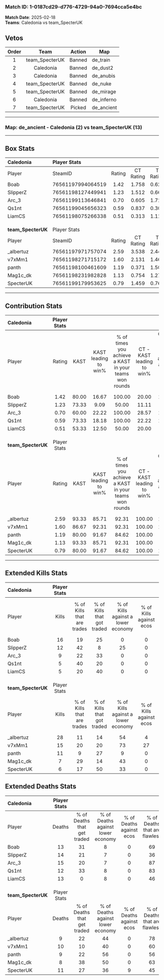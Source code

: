 ### Match ID: 1-0187cd29-d776-4729-94a0-7694cca5e4bc  
**Match Date**: 2025-02-18  
**Teams**: Caledonia vs team_SpecterUK  

## Vetos  

| Order | Team | Action | Map |
| :---: | :--: | :----: | --- |
| 1 | team_SpecterUK | Banned | de_train |
| 2 | Caledonia | Banned | de_dust2 |
| 3 | Caledonia | Banned | de_anubis |
| 4 | team_SpecterUK | Banned | de_nuke |
| 5 | team_SpecterUK | Banned | de_mirage |
| 6 | Caledonia | Banned | de_inferno |
| 7 | team_SpecterUK | Picked | de_ancient |

---  

### **Map**: de_ancient - Caledonia (2) vs team_SpecterUK (13)  
---  

## Box Stats  

| **Caledonia**      | Player Stats      |        |           |          |       |       |       |         |        |      |     |
| :- | :- | :-: | :-: | :-: | :-: | :-: | :-: | :-: | :-: | :-: | :-: |
| Player             | SteamID           | Rating | CT Rating | T Rating | KAST  |  ADR  | Kills | Assists | Deaths | K/D  | HS% |
| Boab               | 76561197994064519 |  1.42  |   1.758   |  0.625   | 80.00 | 95.3  |  16   |    2    |   13   | 1.23 | 25  |
| SlipperZ           | 76561198127449941 |  1.23  |   1.512   |  0.669   | 73.33 | 119.6 |  12   |    8    |   14   | 0.86 | 25  |
| Arc_3              | 76561199113646841 |  0.70  |   0.605   |  1.717   | 60.00 | 61.7  |   9   |    3    |   15   | 0.60 | 55  |
| Qs1nt              | 76561199045656323 |  0.59  |   0.837   |  0.300   | 73.33 | 35.8  |   5   |    2    |   12   | 0.42 | 40  |
| LiamCS             | 76561198075266338 |  0.51  |   0.313   |  1.118   | 53.33 | 64.3  |   5   |    4    |   13   | 0.38 | 40  |
|                    |                   |        |           |          |       |       |       |         |        |      |     |
|                    |                   |        |           |          |       |       |       |         |        |      |     |
|                    |                   |        |           |          |       |       |       |         |        |      |     |
| **team_SpecterUK** | Player Stats      |        |           |          |       |       |       |         |        |      |     |
| Player             | SteamID           | Rating | CT Rating | T Rating | KAST  |  ADR  | Kills | Assists | Deaths | K/D  | HS% |
| _albertuz          | 76561197971757074 |  2.59  |   3.538   |  2.443   | 93.33 | 168.9 |  28   |    2    |   9    | 3.11 | 78  |
| v7xMm1             | 76561198271715172 |  1.60  |   2.131   |  1.465   | 86.67 | 104.7 |  15   |    9    |   10   | 1.50 | 53  |
| panth              | 76561198100461609 |  1.19  |   0.371   |  1.505   | 80.00 | 66.9  |  11   |    2    |   9    | 1.22 | 54  |
| Mag1c_dk           | 76561198231982828 |  1.13  |   0.754   |  1.277   | 93.33 | 63.9  |   7   |   10    |   8    | 0.88 | 28  |
| SpecterUK          | 76561199179953625 |  0.79  |   1.459   |  0.760   | 80.00 | 49.9  |   6   |    5    |   11   | 0.55 | 50  |
---  

## Contribution Stats  

| **Caledonia**      | Player Stats |       |                      |                                                        |                           |                                                             |                          |                                                            |
| :- | :-: | :-: | :-: | :-: | :-: | :-: | :-: | :-: |
| Player             |    Rating    | KAST  | KAST leading to win% | % of times you achieve a KAST in your teams won rounds | CT - KAST leading to win% | CT - % of times you achieve a KAST in your teams won rounds | T - KAST leading to win% | T - % of times you achieve a KAST in your teams won rounds |
| Boab               |     1.42     | 80.00 |        16.67         |                         100.00                         |           20.00           |                           100.00                            |           0.00           |                            0.00                            |
| SlipperZ           |     1.23     | 73.33 |         9.09         |                         50.00                          |           11.11           |                            50.00                            |           0.00           |                            0.00                            |
| Arc_3              |     0.70     | 60.00 |        22.22         |                         100.00                         |           28.57           |                           100.00                            |           0.00           |                            0.00                            |
| Qs1nt              |     0.59     | 73.33 |        18.18         |                         100.00                         |           22.22           |                           100.00                            |           0.00           |                            0.00                            |
| LiamCS             |     0.51     | 53.33 |        12.50         |                         50.00                          |           20.00           |                            50.00                            |           0.00           |                            0.00                            |
|                    |              |       |                      |                                                        |                           |                                                             |                          |                                                            |
|                    |              |       |                      |                                                        |                           |                                                             |                          |                                                            |
|                    |              |       |                      |                                                        |                           |                                                             |                          |                                                            |
| **team_SpecterUK** | Player Stats |       |                      |                                                        |                           |                                                             |                          |                                                            |
| Player             |    Rating    | KAST  | KAST leading to win% | % of times you achieve a KAST in your teams won rounds | CT - KAST leading to win% | CT - % of times you achieve a KAST in your teams won rounds | T - KAST leading to win% | T - % of times you achieve a KAST in your teams won rounds |
| _albertuz          |     2.59     | 93.33 |        85.71         |                         92.31                          |          100.00           |                           100.00                            |          81.82           |                           90.00                            |
| v7xMm1             |     1.60     | 86.67 |        92.31         |                         92.31                          |          100.00           |                           100.00                            |          90.00           |                           90.00                            |
| panth              |     1.19     | 80.00 |        91.67         |                         84.62                          |          100.00           |                            66.67                            |          90.00           |                           90.00                            |
| Mag1c_dk           |     1.13     | 93.33 |        85.71         |                         92.31                          |          100.00           |                            66.67                            |          83.33           |                           100.00                           |
| SpecterUK          |     0.79     | 80.00 |        91.67         |                         84.62                          |          100.00           |                           100.00                            |          88.89           |                           80.00                            |
---  

## Extended Kills Stats  

| **Caledonia**      | Player Stats |                            |                            |                                    |                         |                              |                                 |                                       |                    |           |
| :- | :-: | :-: | :-: | :-: | :-: | :-: | :-: | :-: | :-: | :-: |
| Player             |    Kills     | % of Kills that are trades | % of Kills that got traded | % of Kills against a lower economy | % of Kills against ecos | % of Kills that are flawless | % of Kills that are close duels | % of Kills that are assisted by flash | Pistol Round Kills | AWP Kills |
| Boab               |      16      |             19             |             25             |                 0                  |            0            |              63              |                6                |                   0                   |         3          |     7     |
| SlipperZ           |      12      |             42             |             8              |                 25                 |            0            |              50              |               17                |                   0                   |         0          |     0     |
| Arc_3              |      9       |             22             |             33             |                 0                  |            0            |              33              |                0                |                   0                   |         3          |     0     |
| Qs1nt              |      5       |             40             |             20             |                 0                  |            0            |              80              |                0                |                   0                   |         1          |     0     |
| LiamCS             |      5       |             20             |             40             |                 0                  |            0            |              40              |                0                |                   0                   |         0          |     0     |
|                    |              |                            |                            |                                    |                         |                              |                                 |                                       |                    |           |
|                    |              |                            |                            |                                    |                         |                              |                                 |                                       |                    |           |
|                    |              |                            |                            |                                    |                         |                              |                                 |                                       |                    |           |
| **team_SpecterUK** | Player Stats |                            |                            |                                    |                         |                              |                                 |                                       |                    |           |
| Player             |    Kills     | % of Kills that are trades | % of Kills that got traded | % of Kills against a lower economy | % of Kills against ecos | % of Kills that are flawless | % of Kills that are close duels | % of Kills that are assisted by flash | Pistol Round Kills | AWP Kills |
| _albertuz          |      28      |             11             |             14             |                 54                 |            4            |              57              |                4                |                   4                   |         4          |     0     |
| v7xMm1             |      15      |             20             |             20             |                 73                 |           27            |              80              |                7                |                   7                   |         1          |     0     |
| panth              |      11      |             9              |             27             |                 9                  |            0            |              45              |                0                |                   0                   |         1          |     0     |
| Mag1c_dk           |      7       |             29             |             14             |                 43                 |            0            |              43              |               14                |                   0                   |         1          |     2     |
| SpecterUK          |      6       |             17             |             50             |                 33                 |            0            |              83              |                0                |                   0                   |         1          |     0     |
## Extended Deaths Stats  

| **Caledonia**      | Player Stats |                             |                                   |                          |                               |                            |                           |               |
| :- | :-: | :-: | :-: | :-: | :-: | :-: | :-: | :-: |
| Player             |    Deaths    | % of Deaths that get traded | % of Deaths against lower economy | % of Deaths against ecos | % of Deaths that are flawless | % of Deaths that are close | % of Deaths while blinded | Deaths to AWP |
| Boab               |      13      |             31              |                 8                 |            0             |              69               |             0              |             0             |       0       |
| SlipperZ           |      14      |             21              |                 7                 |            0             |              36               |             14             |             0             |       1       |
| Arc_3              |      15      |             20              |                 7                 |            0             |              87               |             0              |             7             |       0       |
| Qs1nt              |      12      |             33              |                 8                 |            0             |              83               |             8              |             0             |       0       |
| LiamCS             |      13      |              0              |                 8                 |            0             |              46               |             0              |             8             |       1       |
|                    |              |                             |                                   |                          |                               |                            |                           |               |
|                    |              |                             |                                   |                          |                               |                            |                           |               |
|                    |              |                             |                                   |                          |                               |                            |                           |               |
| **team_SpecterUK** | Player Stats |                             |                                   |                          |                               |                            |                           |               |
| Player             |    Deaths    | % of Deaths that get traded | % of Deaths against lower economy | % of Deaths against ecos | % of Deaths that are flawless | % of Deaths that are close | % of Deaths while blinded | Deaths to AWP |
| _albertuz          |      9       |             22              |                44                 |            0             |              78               |             0              |             0             |       1       |
| v7xMm1             |      10      |             10              |                40                 |            0             |              60               |             0              |             0             |       0       |
| panth              |      9       |             22              |                56                 |            0             |              56               |             0              |             0             |       1       |
| Mag1c_dk           |      8       |             38              |                50                 |            0             |              63               |             13             |             0             |       3       |
| SpecterUK          |      11      |             27              |                36                 |            9             |              45               |             18             |             0             |       2       |
